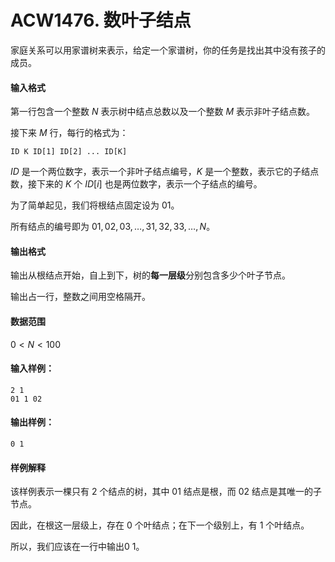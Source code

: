 # ACW1476. 数叶子结点

家庭关系可以用家谱树来表示，给定一个家谱树，你的任务是找出其中没有孩子的成员。

#### 输入格式

第一行包含一个整数 $N$ 表示树中结点总数以及一个整数 $M$ 表示非叶子结点数。

接下来 $M$ 行，每行的格式为：

```
ID K ID[1] ID[2] ... ID[K]
```

$ID$ 是一个两位数字，表示一个非叶子结点编号，$K$ 是一个整数，表示它的子结点数，接下来的 $K$ 个 $ID[i]$ 也是两位数字，表示一个子结点的编号。

为了简单起见，我们将根结点固定设为 $01$。

所有结点的编号即为 $01,02,03,…,31,32,33,…,N$。

#### 输出格式

输出从根结点开始，自上到下，树的**每一层级**分别包含多少个叶子节点。

输出占一行，整数之间用空格隔开。

#### 数据范围

$0 < N < 100$

#### 输入样例：

```
2 1
01 1 02
```

#### 输出样例：

```
0 1
```

#### 样例解释

该样例表示一棵只有 $2$ 个结点的树，其中 $01$ 结点是根，而 $02$ 结点是其唯一的子节点。

因此，在根这一层级上，存在 $0$ 个叶结点；在下一个级别上，有 $1$ 个叶结点。

所以，我们应该在一行中输出0 1。
